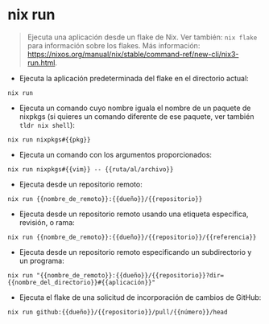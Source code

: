 # nix run

> Ejecuta una aplicación desde un flake de Nix.
> Ver también: `nix flake` para información sobre los flakes.
> Más información: <https://nixos.org/manual/nix/stable/command-ref/new-cli/nix3-run.html>.

- Ejecuta la aplicación predeterminada del flake en el directorio actual:

`nix run`

- Ejecuta un comando cuyo nombre iguala el nombre de un paquete de nixpkgs (si quieres un comando diferente de ese paquete, ver también `tldr nix shell`):

`nix run nixpkgs#{{pkg}}`

- Ejecuta un comando con los argumentos proporcionados:

`nix run nixpkgs#{{vim}} -- {{ruta/al/archivo}}`

- Ejecuta desde un repositorio remoto:

`nix run {{nombre_de_remoto}}:{{dueño}}/{{repositorio}}`

- Ejecuta desde un repositorio remoto usando una etiqueta específica, revisión, o rama:

`nix run {{nombre_de_remoto}}:{{dueño}}/{{repositorio}}/{{referencia}}`

- Ejecuta desde un repositorio remoto especificando un subdirectorio y un programa:

`nix run "{{nombre_de_remoto}}:{{dueño}}/{{repositorio}}?dir={{nombre_del_directorio}}#{{aplicación}}"`

- Ejecuta el flake de una solicitud de incorporación de cambios de GitHub:

`nix run github:{{dueño}}/{{repositorio}}/pull/{{número}}/head`
